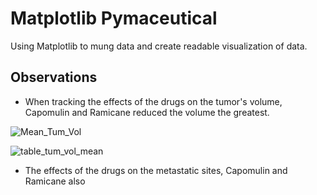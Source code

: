 # Matplotlib Pymaceutical
Using Matplotlib to mung data and create readable visualization of data.

## Observations

* When tracking the effects of the drugs on the tumor's volume, Capomulin and Ramicane reduced the volume the greatest.

![Mean_Tum_Vol](https://user-images.githubusercontent.com/50157566/59778066-62ef6680-927b-11e9-8ee1-1f79299bbbdc.png)


![table_tum_vol_mean](https://user-images.githubusercontent.com/50157566/59797009-57646580-92a4-11e9-9f7f-8c4b3068ff32.png)

* The effects of the drugs on the metastatic sites, Capomulin and Ramicane also 
